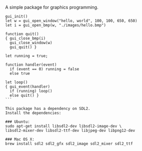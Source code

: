 A simple package for graphics programming.

````
gui_init()
let w = gui_open_window("hello, world", 100, 100, 650, 650)
let i = gui_open_bmp(w, "./images/hello.bmp")

function quit()
{ gui_close_bmp(i)
  gui_close_window(w)
  gui_quit() }

let running = true;

function handler(event)
  if (event == 0) running = false
  else true

let loop()
{ gui_event(handler)
  if (running) loop()
  else quit() }
```

This package has a dependency on SDL2.
Install the dependencies:

### Ubuntu:
sudo apt-get install libsdl2-dev libsdl2-image-dev \
libsdl2-mixer-dev libsdl2-ttf-dev libjpeg-dev libpng12-dev

### Mac OS X:
brew install sdl2 sdl2_gfx sdl2_image sdl2_mixer sdl2_ttf

